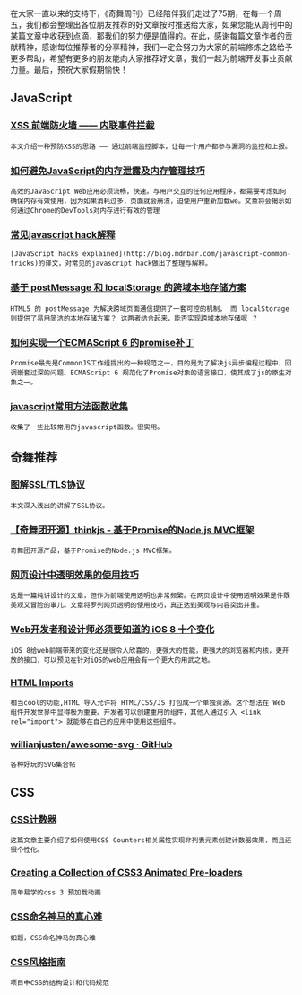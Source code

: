 
<section id="preface">在大家一直以来的支持下，《奇舞周刊》已经陪伴我们走过了75期，在每一个周五，我们都会整理出各位朋友推荐的好文章按时推送给大家，如果您能从周刊中的某篇文章中收获到点滴，那我们的努力便是值得的。在此，感谢每篇文章作者的贡献精神，感谢每位推荐者的分享精神，我们一定会努力为大家的前端修炼之路给予更多帮助，希望有更多的朋友能向大家推荐好文章，我们一起为前端开发事业贡献力量。最后，预祝大家假期愉快！</section>

## JavaScript

### [XSS 前端防火墙 —— 内联事件拦截](http://fex.baidu.com/blog/2014/06/xss-frontend-firewall-1/)

    本文介绍一种预防XSS的思路 —— 通过前端监控脚本，让每一个用户都参与漏洞的监控和上报。

### [如何避免JavaScript的内存泄露及内存管理技巧](http://bbs.html5cn.org/thread-84359-1-1.html)

    高效的JavaScript Web应用必须流畅，快速。与用户交互的任何应用程序，都需要考虑如何确保内存有效使用，因为如果消耗过多，页面就会崩溃，迫使用户重新加载we。文章将会揭示如何通过Chrome的DevTools对内存进行有效的管理

### [常见javascript hack解释](http://riny.net/2014/javascript-hacks/)

    [JavaScript hacks explained](http://blog.mdnbar.com/javascript-common-tricks)的译文，对常见的javascript hack做出了整理与解释。

### [基于 postMessage 和 localStorage 的跨域本地存储方案](http://cssha.com/cross-domain-local-storage)

    HTML5 的 postMessage 为解决跨域页面通信提供了一套可控的机制， 而 localStorage 则提供了易用简洁的本地存储方案？ 这两者结合起来，能否实现跨域本地存储呢 ？

### [如何实现一个ECMAScript 6 的promise补丁](http://cssha.com/ecmascript6-promise)

    Promise最先是CommonJS工作组提出的一种规范之一，目的是为了解决js异步编程过程中，回调嵌套过深的问题。ECMAScript 6 规范化了Promise对象的语言接口，使其成了js的原生对象之一。

### [javascript常用方法函数收集](http://www.css88.com/archives/5180)

    收集了一些比较常用的javascript函数。很实用。

## 奇舞推荐

### [图解SSL/TLS协议](http://www.ruanyifeng.com/blog/2014/09/illustration-ssl.html)

    本文深入浅出的讲解了SSL协议。

### [【奇舞团开源】thinkjs - 基于Promise的Node.js MVC框架](http://www.w3ctech.com/topic/265)

    奇舞团开源产品，基于Promise的Node.js MVC框架。

### [网页设计中透明效果的使用技巧](http://www.uisdc.com/using-transparency-in-web-design)

    这是一篇纯讲设计的文章，但作为前端使用透明也非常频繁。在网页设计中使用透明效果是件既美观又冒险的事儿。文章将罗列网页透明的使用技巧，真正达到美观与内容突出并重。

### [Web开发者和设计师必须要知道的 iOS 8 十个变化](http://luolei.org/safari-ios8-iphone6-web-developers-designers-chinese/)

    iOS 8给web前端带来的变化还是很令人欣喜的，更强大的性能，更强大的浏览器和内核，更开放的接口，可以预见在针对iOS的web应用会有一个更大的用武之地。

### [HTML Imports](http://www.html5rocks.com/zh/tutorials/webcomponents/imports/)

    相当cool的功能,HTML 导入允许将 HTML/CSS/JS 打包成一个单独资源。这个想法在 Web 组件开发世界中显得极为重要。开发者可以创建重用的组件，其他人通过引入 <link rel="import"> 就能够在自己的应用中使用这些组件。

### [willianjusten/awesome-svg · GitHub](https://github.com/willianjusten/awesome-svg)

    各种好玩的SVG集合帖

## CSS

### [CSS计数器](http://www.w3cplus.com/css3/css-counters.html)

    这篇文章主要介绍了如何使用CSS Counters相关属性实现非列表元素创建计数器效果，而且还很个性化。

### [Creating a Collection of CSS3 Animated Pre-loaders](http://webdesign.tutsplus.com/tutorials/creating-a-collection-of-css3-animated-pre-loaders--cms-21978?utm_source=CSS-Weekly&utm_campaign=Issue-129&utm_medium=email)

    简单易学的css 3 预加载动画

### [CSS命名神马的真心难](http://jiongks.name/blog/naming-css-stuff-is-really-hard/)

    如题，CSS命名神马的真心难

### [CSS风格指南](https://github.com/styleguide/css)

    项目中CSS的结构设计和代码规范
